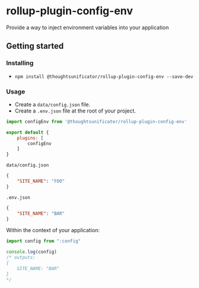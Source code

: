 # rollup-plugin-config-env

Provide a way to inject environment variables into your application

## Getting started

### Installing

- ``npm install @thoughtsunificator/rollup-plugin-config-env --save-dev``

### Usage

- Create a ``data/config.json`` file.
- Create a ``.env.json`` file at the root of your project.

```javascript
import configEnv from '@thoughtsunificator/rollup-plugin-config-env'

export default {
	plugins: [
		configEnv
	]
}
```


``data/config.json``
```json
{
	"SITE_NAME": "FOO"
}
```

``.env.json``
```json
{
	"SITE_NAME": "BAR"
}
```

Within the context of your application:

```javascript
import config from ":config"

console.log(config)
/* outputs:
{
	SITE_NAME: "BAR"
}
*/

```


